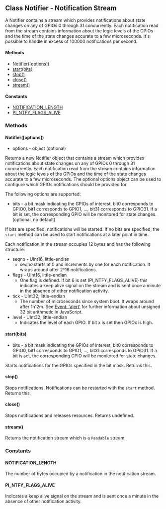 ## Class Notifier - Notification Stream

A Notifier contains a stream which provides notifications about state changes
on any of GPIOs 0 through 31 concurrently. Each notification read from the
stream contains information about the logic levels of the GPIOs and the time of
the state changes accurate to a few microseconds. It's possible to handle in
excess of 100000 notifications per second.

#### Methods
  - [Notifier([options])](#notifieroptions)
  - [start(bits)](#startbits)
  - [stop()](#stop)
  - [close()](#close)
  - [stream()](#stream)

#### Constants
  - [NOTIFICATION_LENGTH](#notification_length)
  - [PI_NTFY_FLAGS_ALIVE](#pi_ntfy_flags_alive)

### Methods

#### Notifier([options])
- options - object (optional)

Returns a new Notifier object that contains a stream which provides
notifications about state changes on any of GPIOs 0 through 31 concurrently.
Each notification read from the stream contains information about the logic
levels of the GPIOs and the time of the state changes accurate to a few
microseconds. The optional options object can be used to configure which GPIOs
notifications should be provided for.

The following options are supported:
- bits - a bit mask indicating the GPIOs of interest, bit0 corresponds to
GPIO0, bit1 corresponds to GPIO1, ..., bit31 corresponds to GPIO31. If a bit
is set, the corresponding GPIO will be monitored for state changes. (optional,
no default)

If bits are specified, notifications will be started. If no bits are specified,
the `start` method can be used to start notifications at a later point in time.

Each notification in the stream occupies 12 bytes and has the following
structure:

- seqno - UInt16, little-endian
  - seqno starts at 0 and increments by one for each notification. It wraps
    around after 2^16 notifications.
- flags - UInt16, little-endian
  - One flag is defined. If bit 6 is set (PI_NTFY_FLAGS_ALIVE) this indicates
    a keep alive signal on the stream and is sent once a minute in the absence
    of other notification activity. 
- tick - UInt32, little-endian
  - The number of microseconds since system boot. It wraps around after 1h12m.
    See [Event: 'alert'](https://github.com/fivdi/pigpio/blob/master/doc/gpio.md#event-alert)
    for further information about unsigned 32 bit arithmetic in JavaScript.
- level - UInt32, little-endian
  - Indicates the level of each GPIO. If bit x is set then GPIOx is high. 

#### start(bits)
- bits - a bit mask indicating the GPIOs of interest, bit0 corresponds to
GPIO0, bit1 corresponds to GPIO1, ..., bit31 corresponds to GPIO31. If a bit
is set, the corresponding GPIO will be monitored for state changes.

Starts notifications for the GPIOs specified in the bit mask. Returns this.

#### stop()
Stops notifications. Notifications can be restarted with the `start` method.
Returns this.

#### close()
Stops notifications and releases resources. Returns undefined.

#### stream()
Returns the notification stream which is a `Readable` stream.

### Constants

#### NOTIFICATION_LENGTH
The number of bytes occupied by a notification in the notification stream.

#### PI_NTFY_FLAGS_ALIVE
Indicates a keep alive signal on the stream and is sent once a minute in the
absence of other notification activity.

